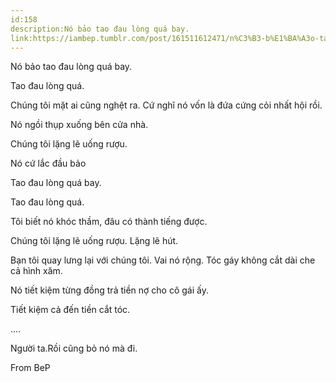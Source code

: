```yaml
---
id:158
description:Nó bảo tao đau lòng quá bay.
link:https://iambep.tumblr.com/post/161511612471/n%C3%B3-b%E1%BA%A3o-tao-%C4%91au-l%C3%B2ng-qu%C3%A1-bay-tao-%C4%91au-l%C3%B2ng-qu%C3%A1
---
```


Nó bảo tao đau lòng quá bay.

Tao đau lòng quá.

Chúng tôi mặt ai cũng nghệt ra. Cứ nghĩ nó vốn là đứa cứng cỏi nhất hội
rồi.

Nó ngồi thụp xuống bên cửa nhà.

Chúng tôi lặng lẽ uống rượu.

Nó cứ lắc đầu bảo

Tao đau lòng quá bay.

Tao đau lòng quá.

Tôi biết nó khóc thầm, đâu có thành tiếng được.

Chúng tôi lặng lẽ uống rượu. Lặng lẽ hút.

Bạn tôi quay lưng lại với chúng tôi. Vai nó rộng. Tóc gáy không cắt dài
che cả hình xăm.

Nó tiết kiệm từng đồng trả tiền nợ cho cô gái ấy.

Tiết kiệm cả đến tiền cắt tóc.

....

Người ta.Rồi cũng bỏ nó mà đi.

From BeP